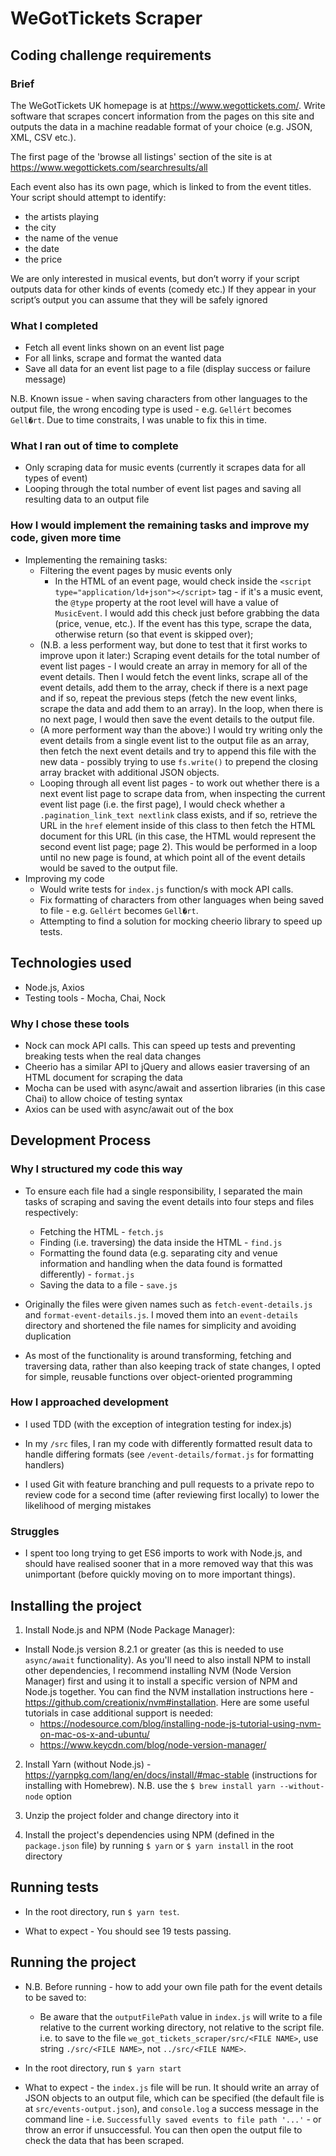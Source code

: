 # WeGotTickets Scraper

## Coding challenge requirements

### Brief

The WeGotTickets UK homepage is at https://www.wegottickets.com/. Write software that scrapes concert information from the pages on this site and outputs the data in a machine readable format of your choice (e.g. JSON, XML, CSV etc.).

The first page of the 'browse all listings' section of the site is at https://www.wegottickets.com/searchresults/all

Each event also has its own page, which is linked to from the event titles. Your script should attempt to identify:
* the artists playing
* the city
* the name of the venue
* the date
* the price

We are only interested in musical events, but don’t worry if your script outputs data for other kinds of events (comedy etc.) If they appear in your script’s output you can assume that they will be safely ignored

### What I completed

* Fetch all event links shown on an event list page
* For all links, scrape and format the wanted data
* Save all data for an event list page to a file (display success or failure message)

N.B. Known issue - when saving characters from other languages to the output file, the wrong encoding type is used - e.g. `Gellért` becomes `Gell�rt`. Due to time constraits, I was unable to fix this in time.

### What I ran out of time to complete

* Only scraping data for music events (currently it scrapes data for all types of event)
* Looping through the total number of event list pages and saving all resulting data to an output file

### How I would implement the remaining tasks and improve my code, given more time

* Implementing the remaining tasks:
    * Filtering the event pages by music events only
        * In the HTML of an event page, would check inside the `<script type="application/ld+json"></script>` tag - if it's a music event, the `@type` property at the root level will have a value of `MusicEvent`. I would add this check just before grabbing the data (price, venue, etc.). If the event has this type, scrape the data, otherwise return (so that event is skipped over);
    * (N.B. a less performent way, but done to test that it first works to improve upon it later:) Scraping event details for the total number of event list pages - I would create an array in memory for all of the event details. Then I would fetch the event links, scrape all of the event details, add them to the array, check if there is a next page and if so, repeat the previous steps (fetch the new event links, scrape the data and add them to an array). In the loop, when there is no next page, I would then 
    save the event details to the output file.
    * (A more performent way than the above:) I would try writing only the event details from a single event list to the output file as an array, then fetch the next event details and try to append this file with the new data - possibly trying to use `fs.write()` to prepend the closing array bracket with additional JSON objects.
    * Looping through all event list pages - to work out whether there is a next event list page to scrape data from, when inspecting the current event list page (i.e. the first page), I would check whether a `.pagination_link_text nextlink` class exists, and if so, retrieve the URL in the `href` element inside of this class to then fetch the HTML document for this URL (in this case, the HTML would represent the second event list page; page 2). This would be performed in a loop until no new page is found, at which point all of the event details would be saved to the output file.
* Improving my code
    * Would write tests for `index.js` function/s with mock API calls.
    * Fix formatting of characters from other languages when being saved to file - e.g. `Gellért` becomes `Gell�rt`.
    * Attempting to find a solution for mocking cheerio library to speed up tests.

## Technologies used

* Node.js, Axios
* Testing tools - Mocha, Chai, Nock

### Why I chose these tools

* Nock can mock API calls. This can speed up tests and preventing breaking tests when the real data changes
* Cheerio has a similar API to jQuery and allows easier traversing of an HTML document for scraping the data
* Mocha can be used with async/await and assertion libraries (in this case Chai) to allow choice of testing syntax 
* Axios can be used with async/await out of the box

## Development Process

### Why I structured my code this way

* To ensure each file had a single responsibility, I separated the main tasks of scraping and saving the event details into four steps and files respectively:
    * Fetching the HTML - `fetch.js`
    * Finding (i.e. traversing) the data inside the HTML - `find.js`
    * Formatting the found data (e.g. separating city and venue information and handling when the data found is formatted differently) - `format.js`
    * Saving the data to a file - `save.js`

* Originally the files were given names such as `fetch-event-details.js` and `format-event-details.js`. I moved them into an `event-details` directory and shortened the file names for simplicity and avoiding duplication

* As most of the functionality is around transforming, fetching and traversing data, rather than also keeping track of state changes, I opted for simple, reusable functions over object-oriented programming

### How I approached development

* I used TDD (with the exception of integration testing for index.js)

* In my `/src` files, I ran my code with differently formatted result data to handle differing formats (see `/event-details/format.js` for formatting handlers)
* I used Git with feature branching and pull requests to a private repo to review code for a second time (after reviewing first locally) to lower the likelihood of merging mistakes

### Struggles

* I spent too long trying to get ES6 imports to work with Node.js, and should have realised sooner that in a more removed way that this was unimportant (before quickly moving on to more important things).

## Installing the project

1) Install Node.js and NPM (Node Package Manager):

* Install Node.js version 8.2.1 or greater (as this is needed to use `async/await` functionality). As you'll need to also install NPM to install other dependencies, I recommend installing NVM (Node Version Manager) first and using it to install a specific version of NPM and Node.js together. You can find the NVM installation instructions here - https://github.com/creationix/nvm#installation. Here are some useful tutorials in case additional support is needed:
    * https://nodesource.com/blog/installing-node-js-tutorial-using-nvm-on-mac-os-x-and-ubuntu/
    * https://www.keycdn.com/blog/node-version-manager/

2) Install Yarn (without Node.js) - https://yarnpkg.com/lang/en/docs/install/#mac-stable (instructions for installing with Homebrew). N.B. use the `$ brew install yarn --without-node` option

3) Unzip the project folder and change directory into it

4) Install the project's dependencies using NPM (defined in the `package.json` file) by running `$ yarn` or `$ yarn install` in the root directory

## Running tests

* In the root directory, run `$ yarn test`.

* What to expect - You should see 19 tests passing.

## Running the project

* N.B. Before running - how to add your own file path for the event details to be saved to:
    * Be aware that the `outputFilePath` value in `index.js` will write to a file relative to the current working directory, not relative to the script file. i.e. to save to the file `we_got_tickets_scraper/src/<FILE NAME>`, use string `./src/<FILE NAME>`, not `../src/<FILE NAME>`.

* In the root directory, run `$ yarn start`

* What to expect - the `index.js` file will be run. It should write an array of JSON objects to an output file, which can be specified (the default file is at `src/events-output.json`), and `console.log` a success message in the command line - i.e. `Successfully saved events to file path '...'` - or throw an error if unsuccessful. You can then open the output file to check the data that has been scraped.